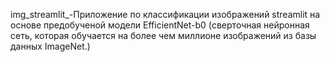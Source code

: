img_streamlit_-Приложение по классификации изображений streamlit на основе предобученой модели EfficientNet-b0 (сверточная нейронная сеть, которая обучается на более чем миллионе изображений из базы данных ImageNet.)
